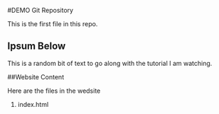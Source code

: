 #DEMO Git Repository

This is the first file in this repo.

## Ipsum Below

This is a random bit of text to go along with the tutorial I am watching.

##Website Content

Here are the files in the wedsite

1. index.html
